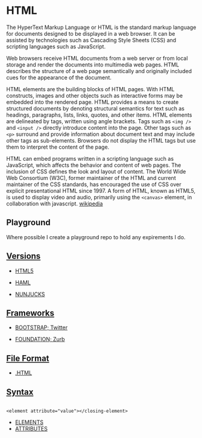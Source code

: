 # HTML

The HyperText Markup Language or HTML is the standard markup language for documents designed to be displayed in a web browser. It can be assisted by technologies such as Cascading Style Sheets (CSS) and scripting languages such as JavaScript.

Web browsers receive HTML documents from a web server or from local storage and render the documents into multimedia web pages. HTML describes the structure of a web page semantically and originally included cues for the appearance of the document.

HTML elements are the building blocks of HTML pages. With HTML constructs, images and other objects such as interactive forms may be embedded into the rendered page. HTML provides a means to create structured documents by denoting structural semantics for text such as headings, paragraphs, lists, links, quotes, and other items. HTML elements are delineated by tags, written using angle brackets. Tags such as `<img />` and `<input />` directly introduce content into the page. Other tags such as `<p>` surround and provide information about document text and may include other tags as sub-elements. Browsers do not display the HTML tags but use them to interpret the content of the page.

HTML can embed programs written in a scripting language such as JavaScript, which affects the behavior and content of web pages. The inclusion of CSS defines the look and layout of content. The World Wide Web Consortium (W3C), former maintainer of the HTML and current maintainer of the CSS standards, has encouraged the use of CSS over explicit presentational HTML since 1997. A form of HTML, known as HTML5, is used to display video and audio, primarily using the `<canvas>` element, in collaboration with javascript. [wikipedia](https://en.wikipedia.org/wiki/HTML)

## Playground

Where possible I create a playground repo to hold any expirements I do.

<!-- ## How to get started -->

## [Versions](../../../../../KEYWORDS/Versions.md)

<!-- - [HTML1]() -->
<!-- - [HTML2]() -->
<!-- - [HTML3]() -->
<!-- - [HTML4]() -->
- [HTML5](../../../../../LEVEL-6/SCIENCE/COMPUTER-SCIENCE/PROGRAMMING/PROGRAMMING-LANGUAGES/HTML/HTML5.md)
<!-- - [XHTML]() -->
<!-- - [DHTML]() -->

<!-- ## Preprocessors -->

- [HAML](../../../../../LEVEL-6/SCIENCE/COMPUTER-SCIENCE/PROGRAMMING/PROGRAMMING-LANGUAGES/HTML/HAML.md)


- [NUNJUCKS](../../../../../LEVEL-6/SCIENCE/COMPUTER-SCIENCE/PROGRAMMING/PROGRAMMING-LANGUAGES/HTML/NUNJUCKS.md)

<!-- ### Resources -->
<!-- https://css-tricks.com/comparing-html-preprocessor-features/ -->

## [Frameworks](../../../../../KEYWORDS/Frameworks.md)

- [BOOTSTRAP; Twitter](../../../../../LEVEL-6/SCIENCE/COMPUTER-SCIENCE/PROGRAMMING/PROGRAMMING-LANGUAGES/HTML/BOOTSTRAP.md)


- [FOUNDATION; Zurb](../../../../../LEVEL-6/SCIENCE/COMPUTER-SCIENCE/PROGRAMMING/PROGRAMMING-LANGUAGES/HTML/FOUNDATION.md)


## [File Format](../../../../../KEYWORDS/File-Format.md)

- [.HTML](../../../../../LEVEL-6/SCIENCE/COMPUTER-SCIENCE/PROGRAMMING/PROGRAMMING-LANGUAGES/HTML/HTML.md)

## [Syntax](../../../../../KEYWORDS/Syntax.md)

```

<element attribute="value"></closing-element>

```

- [ELEMENTS](../../../../../LEVEL-6/SCIENCE/COMPUTER-SCIENCE/PROGRAMMING/PROGRAMMING-LANGUAGES/HTML/ELEMENTS.md)
- [ATTRIBUTES](../../../../../LEVEL-6/SCIENCE/COMPUTER-SCIENCE/PROGRAMMING/PROGRAMMING-LANGUAGES/HTML/ATTRIBUTES.md)

<!-- ## Resources -->
<!-- https://www.w3schools.com/html/ -->
<!-- https://www.codecademy.com/learn/learn-html -->
<!-- https://developer.mozilla.org/en-US/docs/Web/HTML -->
<!-- https://code.visualstudio.com/docs/languages/html -->